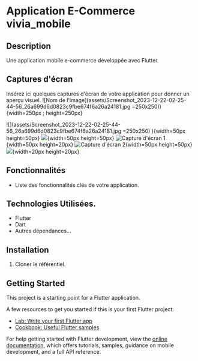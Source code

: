 #  Application E-Commerce vivia_mobile


## Description
Une application mobile e-commerce développée avec Flutter.

## Captures d'écran
Insérez ici quelques captures d'écran de votre application pour donner un aperçu visuel.
![Nom de l'image](assets/Screenshot_2023-12-22-02-25-44-56_26a699d6d0823c9fbe674f6a26a24181.jpg =250x250)){width=250px ; height=250px}

![](assets/Screenshot_2023-12-22-02-25-44-56_26a699d6d0823c9fbe674f6a26a24181.jpg =250x250) ){width=50px height=50px}
![](Screenshot_2023-12-22-02-25-36-15_26a699d6d0823c9fbe674f6a26a24181.jpg){width=50px height=50px}
![Capture d'écran 1](Screenshot_2023-12-22-04-43-05-19_26a699d6d0823c9fbe674f6a26a24181.jpg){width=50px height=20px}
![Capture d'écran 2](Screenshot_2023-12-22-02-52-59-60_26a699d6d0823c9fbe674f6a26a24181.jpg){width=50px height=50px}
![](assets/Screenshot_2023-12-22-05-10-22-23_26a699d6d0823c9fbe674f6a26a24181.jpg){width=20px height=20px}
## Fonctionnalités
- Liste des fonctionnalités clés de votre application.

## Technologies Utilisées.
- Flutter
- Dart
- Autres dépendances...

## Installation
1. Cloner le référentiel.

## Getting Started

This project is a starting point for a Flutter application.

A few resources to get you started if this is your first Flutter project:

- [Lab: Write your first Flutter app](https://docs.flutter.dev/get-started/codelab)
- [Cookbook: Useful Flutter samples](https://docs.flutter.dev/cookbook)

For help getting started with Flutter development, view the
[online documentation](https://docs.flutter.dev/), which offers tutorials,
samples, guidance on mobile development, and a full API reference.

